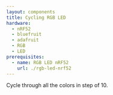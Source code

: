 ```yaml
---
layout: components
title: Cycling RGB LED
hardware:
  - nRF52
  - bluefruit
  - adafruit
  - RGB
  - LED
prerequisites:
  - name: RGB LED nRF52
    url: ./rgb-led-nrf52
---
```


Cycle through all the colors in step of 10.
